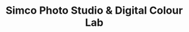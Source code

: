 ---
title: "Simco Photo Studio & Digital Colour Lab"
url: /slm-abd/simco-photo-studio-and-digital-colour-lab/
shop: photo
---